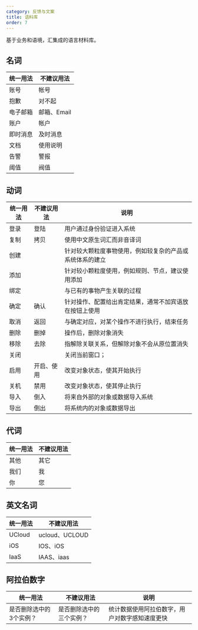 ```yaml
---
category: 反馈与文案
title: 语料库
order: 7
---
```


基于业务和语境，汇集成的语言材料库。

## 名词

| 统一用法 | 不建议用法  |
| -------- | ----------- |
| 账号     | 帐号        |
| 抱歉     | 对不起      |
| 电子邮箱 | 邮箱、Email |
| 账户     | 帐户        |
| 即时消息 | 及时消息    |
| 文档     | 使用说明    |
| 告警     | 警报        |
| 阈值     | 阀值        |



## 动词

| 统一用法 | 不建议用法 | 说明                                                     |
| -------- | ---------- | -------------------------------------------------------- |
| 登录     | 登陆       | 用户通过身份验证进入系统                                 |
| 复制     | 拷贝       | 使用中文原生词汇而非音译词                               |
| 创建     |            | 针对较大颗粒度事物使用，例如较复杂的产品或系统体系的建立 |
| 添加     |            | 针对较小颗粒度使用，例如规则、节点，建议使用添加         |
| 绑定     |            | 与已有的事物产生关联的过程                               |
| 确定     | 确认       | 针对操作、配置给出肯定结果，通常不加宾语放在按钮上使用   |
| 取消     | 返回       | 与确定对应，对某个操作不进行执行，结束任务               |
| 删除     | 删掉       | 操作后，删除对象消失                                     |
| 移除     | 去除       | 指解除关联关系，但解除对象不会从原位置消失               |
| 关闭     |            | 关闭当前窗口；                                           |
| 启用     | 开启、使用 | 改变对象状态，使其开始执行                               |
| 关机     | 禁用       | 改变对象状态，使其停止执行                               |
| 导入     | 倒入       | 将来自外部的对象或数据导入系统                           |
| 导出     | 倒出       | 将系统内的对象或数据导出                                 |



## 代词

| 统一用法 | 不建议用法 |
| -------- | ---------- |
| 其他     | 其它       |
| 我们     | 我         |
| 你       | 您         |



## 英文名词

| 统一用法 | 不建议用法     |
| -------- | -------------- |
| UCloud   | ucloud、UCLOUD |
| iOS      | IOS、iOS       |
| IaaS     | IAAS、iaas     |



## 阿拉伯数字

| 统一用法                | 不建议用法               | 说明                                           |
| ----------------------- | ------------------------ | ---------------------------------------------- |
| 是否删除选中的3个实例？ | 是否删除选中的三个实例？ | 统计数据使用阿拉伯数字，用户对数字感知速度更快 |
